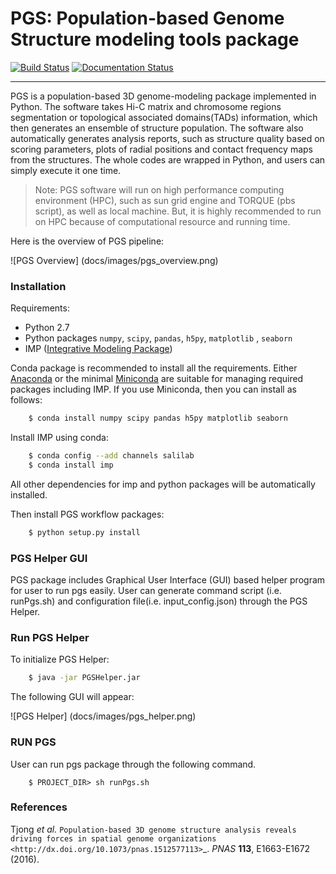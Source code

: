 # PGS: Population-based Genome Structure modeling tools package

[![Build Status](https://travis-ci.org/alberlab/pgs.svg?branch=master)](https://travis-ci.org/alberlab/pgs)
[![Documentation Status](https://readthedocs.org/projects/pgs/badge/?version=latest)](http://pgs.readthedocs.io/en/latest/?badge=latest)

---

PGS is a population-based 3D genome-modeling package implemented in Python. 
The software takes Hi-C matrix and chromosome regions segmentation or topological associated domains(TADs) information, 
which then generates an ensemble of structure population. The software also automatically generates analysis reports, 
such as structure quality based on scoring parameters, plots of radial positions and contact frequency maps from the structures. 
The whole codes are wrapped in Python, and users can simply execute it one time. 

> Note:
> PGS software will run on high performance computing environment (HPC), such as sun grid engine and TORQUE (pbs script), as well as local machine. But, it is highly recommended to run on HPC because of computational resource and running time.

Here is the overview of PGS pipeline:

![PGS Overview] (docs/images/pgs_overview.png)

### Installation


Requirements:

- Python 2.7
- Python packages ``numpy``, ``scipy``, ``pandas``, ``h5py``, ``matplotlib`` , ``seaborn``
- IMP ([Integrative Modeling Package](https://integrativemodeling.org/))

Conda package is recommended to install all the requirements. Either [Anaconda](<https://www.continuum.io/downloads>) or 
the minimal [Miniconda](http://conda.pydata.org/miniconda.html) are suitable for managing required packages including IMP. If you use Miniconda, then you can install as follows:

```bash
    $ conda install numpy scipy pandas h5py matplotlib seaborn
```
Install IMP using conda:

```bash
    $ conda config --add channels salilab
    $ conda install imp
```
All other dependencies for imp and python packages will be automatically installed.

Then install PGS workflow packages:

```bash
    $ python setup.py install
``` 
### PGS Helper GUI


PGS package includes Graphical User Interface (GUI) based helper program for user to run pgs easily. 
User can generate command script (i.e. runPgs.sh) and configuration file(i.e. input_config.json) through the PGS Helper.


### Run PGS Helper

To initialize PGS Helper:

```bash
    $ java -jar PGSHelper.jar
```

The following GUI will appear:

![PGS Helper] (docs/images/pgs_helper.png)
   
### RUN PGS

User can run pgs package through the following command.

```
    $ PROJECT_DIR> sh runPgs.sh
``` 

### References

Tjong *et al.* `Population-based 3D genome structure analysis reveals driving forces in spatial genome organizations <http://dx.doi.org/10.1073/pnas.1512577113>`_. *PNAS* **113**, E1663-E1672 (2016).

